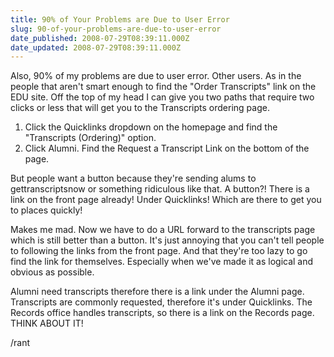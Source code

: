 ```yaml
---
title: 90% of Your Problems are Due to User Error
slug: 90-of-your-problems-are-due-to-user-error
date_published: 2008-07-29T08:39:11.000Z
date_updated: 2008-07-29T08:39:11.000Z
---
```


Also, 90% of my problems are due to user error. Other users. As in the people that aren't smart enough to find the "Order Transcripts" link on the EDU site. Off the top of my head I can give you two paths that require two clicks or less that will get you to the Transcripts ordering page.

1. Click the Quicklinks dropdown on the homepage and find the "Transcripts (Ordering)" option.
2. Click Alumni. Find the Request a Transcript Link on the bottom of the page.

But people want a button because they're sending alums to gettranscriptsnow or something ridiculous like that. A button?! There is a link on the front page already! Under Quicklinks! Which are there to get you to places quickly!

Makes me mad. Now we have to do a URL forward to the transcripts page which is still better than a button. It's just annoying that you can't tell people to following the links from the front page. And that they're too lazy to go find the link for themselves. Especially when we've made it as logical and obvious as possible.

Alumni need transcripts therefore there is a link under the Alumni page. Transcripts are commonly requested, therefore it's under Quicklinks. The Records office handles transcripts, so there is a link on the Records page. THINK ABOUT IT!

/rant
